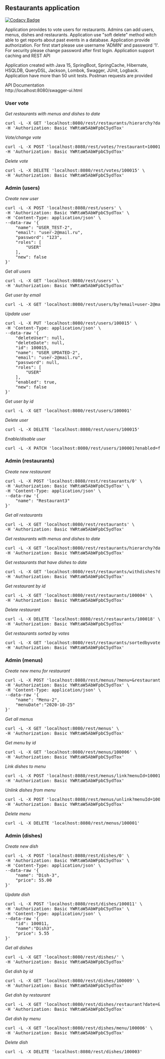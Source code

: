 ## **Restaurants application**
[![Codacy Badge](https://app.codacy.com/project/badge/Grade/c61f6d22cd4744d7a513a895aadaec47)](https://www.codacy.com/gh/evgeny-ilin/restaurants/dashboard?utm_source=github.com&amp;utm_medium=referral&amp;utm_content=evgeny-ilin/restaurants&amp;utm_campaign=Badge_Grade)

Application provides to vote users for restaurants. Admins can add users, menus, dishes and restaurants. Application
use "soft delete" method witch able to get reports about past events in a database. Application provide authorization.
For first start please use username 'ADMIN' and password '1'. For security please change password after first login.
Application support caching and REST API

Application created with Java 15, SpringBoot, SpringCache, Hibernate, HSQLDB, QueryDSL, Jackson, Lombok, Swagger, JUnit,
Logback. Application have more than 50 unit tests. Postman requests are provided

API Documentation<br>
http://localhost:8080/swagger-ui.html
</br>

### **User vote**

_Get restaurants with menus and dishes to date_
<pre>
curl -L -X GET 'localhost:8080/rest/restaurants/hierarchy?date=2021-01-10' \
-H 'Authorization: Basic YWRtaW5AbWFpbC5ydTox'
</pre>

_Vote/change vote_
<pre>
curl -L -X POST 'localhost:8080/rest/votes/?restaurant=100018' \
-H 'Authorization: Basic YWRtaW5AbWFpbC5ydTox'
</pre>

_Delete vote_
<pre>
curl -L -X DELETE 'localhost:8080/rest/votes/100015' \
-H 'Authorization: Basic YWRtaW5AbWFpbC5ydTox'
</pre>

### **Admin (users)**

_Create new user_
<pre>
curl -L -X POST 'localhost:8080/rest/users' \
-H 'Authorization: Basic YWRtaW5AbWFpbC5ydTox' \
-H 'Content-Type: application/json' \
--data-raw '{
    "name": "USER_TEST-2",
    "email": "user-2@mail.ru",
    "password": "123",
    "roles": [
        "USER"
    ],
    "new": false
}'
</pre>

_Get all users_
<pre>
curl -L -X GET 'localhost:8080/rest/users' \
-H 'Authorization: Basic YWRtaW5AbWFpbC5ydTox'
</pre>

_Get user by email_
<pre>
curl -L -X GET 'localhost:8080/rest/users/by?email=user-2@mail.ru'
</pre>

_Update user_
<pre>
curl -L -X PUT 'localhost:8080/rest/users/100015' \
-H 'Content-Type: application/json' \
--data-raw '{
    "deleteUser": null,
    "deleteDate": null,
    "id": 100015,
    "name": "USER_UPDATED-2",
    "email": "user-2@mail.ru",
    "password": null,
    "roles": [
        "USER"
    ],
    "enabled": true,
    "new": false
}'
</pre>

_Get user by id_
<pre>
curl -L -X GET 'localhost:8080/rest/users/100001'
</pre>

_Delete user_
<pre>
curl -L -X DELETE 'localhost:8080/rest/users/100015'
</pre>

_Enable/disable user_
<pre>
curl -L -X PATCH 'localhost:8080/rest/users/100001?enabled=false'
</pre>

### **Admin (restaurants)**

_Create new restaurant_
<pre>
curl -L -X POST 'localhost:8080/rest/restaurants/0' \
-H 'Authorization: Basic YWRtaW5AbWFpbC5ydTox' \
-H 'Content-Type: application/json' \
--data-raw '{
    "name": "Restaurant3"
}'
</pre>

_Get all restaurants_
<pre>
curl -L -X GET 'localhost:8080/rest/restaurants' \
-H 'Authorization: Basic YWRtaW5AbWFpbC5ydTox'
</pre>

_Get restaurants with menus and dishes to date_
<pre>
curl -L -X GET 'localhost:8080/rest/restaurants/hierarchy?date=2021-01-10' \
-H 'Authorization: Basic YWRtaW5AbWFpbC5ydTox'
</pre>

_Get restaurants that have dishes to date_
<pre>
curl -L -X GET 'localhost:8080/rest/restaurants/withdishes?date=' \
-H 'Authorization: Basic YWRtaW5AbWFpbC5ydTox'
</pre>

_Get restaurant by id_
<pre>
curl -L -X GET 'localhost:8080/rest/restaurants/100004' \
-H 'Authorization: Basic YWRtaW5AbWFpbC5ydTox'
</pre>

_Delete restaurant_
<pre>
curl -L -X DELETE 'localhost:8080/rest/restaurants/100018' \
-H 'Authorization: Basic YWRtaW5AbWFpbC5ydTox'
</pre>

_Get restaurants sorted by votes_
<pre>
curl -L -X GET 'localhost:8080/rest/restaurants/sortedbyvotes?date' \
-H 'Authorization: Basic YWRtaW5AbWFpbC5ydTox'
</pre>

### **Admin (menus)**

_Create new menu for restaurant_
<pre>
curl -L -X POST 'localhost:8080/rest/menus/?menu=&restaurant=100018' \
-H 'Authorization: Basic YWRtaW5AbWFpbC5ydTox' \
-H 'Content-Type: application/json' \
--data-raw '{
    "name": "Menu-2",
    "menuDate":"2020-10-25"
}'
</pre>

_Get all menus_
<pre>
curl -L -X GET 'localhost:8080/rest/menus' \
-H 'Authorization: Basic YWRtaW5AbWFpbC5ydTox'
</pre>

_Get menu by id_
<pre>
curl -L -X GET 'localhost:8080/rest/menus/100006' \
-H 'Authorization: Basic YWRtaW5AbWFpbC5ydTox'
</pre>

_Link dishes to menu_
<pre>
curl -L -X POST 'localhost:8080/rest/menus/link?menuId=100019&dishesIds=100021,100022,100023' \
-H 'Authorization: Basic YWRtaW5AbWFpbC5ydTox'
</pre>

_Unlink dishes from menu_
<pre>
curl -L -X POST 'localhost:8080/rest/menus/unlink?menuId=100019&dishesIds=100022' \
-H 'Authorization: Basic YWRtaW5AbWFpbC5ydTox'
</pre>

_Delete menu_
<pre>
curl -L -X DELETE 'localhost:8080/rest/menus/100001'
</pre>

### **Admin (dishes)**

_Create new dish_
<pre>
curl -L -X POST 'localhost:8080/rest/dishes/0' \
-H 'Authorization: Basic YWRtaW5AbWFpbC5ydTox' \
-H 'Content-Type: application/json' \
--data-raw '{
    "name": "Dish-3",
    "price": 55.00
}'
</pre>

_Update dish_
<pre>
curl -L -X POST 'localhost:8080/rest/dishes/100011' \
-H 'Authorization: Basic YWRtaW5AbWFpbC5ydTox' \
-H 'Content-Type: application/json' \
--data-raw '{
    "id": 100011,
    "name":"Dish3",
    "price": 5.55
}'
</pre>

_Get all dishes_
<pre>
curl -L -X GET 'localhost:8080/rest/dishes/' \
-H 'Authorization: Basic YWRtaW5AbWFpbC5ydTox'
</pre>

_Get dish by id_
<pre>
curl -L -X GET 'localhost:8080/rest/dishes/100009' \
-H 'Authorization: Basic YWRtaW5AbWFpbC5ydTox'
</pre>

_Get dish by restaurant_
<pre>
curl -L -X GET 'localhost:8080/rest/dishes/restaurant?date=&restaurantId=100002' \
-H 'Authorization: Basic YWRtaW5AbWFpbC5ydTox'
</pre>

_Get dish by menu_
<pre>
curl -L -X GET 'localhost:8080/rest/dishes/menu/100006' \
-H 'Authorization: Basic YWRtaW5AbWFpbC5ydTox'
</pre>

_Delete dish_
<pre>
curl -L -X DELETE 'localhost:8080/rest/dishes/100003'
</pre>
